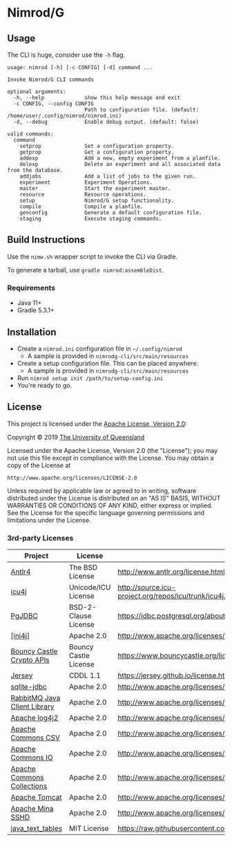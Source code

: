 # Nimrod/G


## Usage
The CLI is huge, consider use the `-h` flag.
```
usage: nimrod [-h] [-c CONFIG] [-d] command ...

Invoke Nimrod/G CLI commands

optional arguments:
  -h, --help             show this help message and exit
  -c CONFIG, --config CONFIG
                         Path to configuration file. (default: /home/user/.config/nimrod/nimrod.ini)
  -d, --debug            Enable debug output. (default: false)

valid commands:
  command
    setprop              Set a configuration property.
    getprop              Get a configuration property.
    addexp               Add a new, empty experiment from a planfile.
    delexp               Delete an experiment and all associated data from the database.
    addjobs              Add a list of jobs to the given run.
    experiment           Experiment Operations.
    master               Start the experiment master.
    resource             Resource operations.
    setup                Nimrod/G setup functionality.
    compile              Compile a planfile.
    genconfig            Generate a default configuration file.
    staging              Execute staging commands.
```

## Build Instructions

Use the `nimw.sh` wrapper script to invoke the CLI via Gradle.

To generate a tarball, use `gradle nimrod:assembleDist`.

### Requirements
* Java 11+
* Gradle 5.3.1+

## Installation

* Create a `nimrod.ini` configuration file in `~/.config/nimrod`
  - A sample is provided in `nimrodg-cli/src/main/resources`
* Create a setup configuration file. This can be placed anywhere.
  - A sample is provided in `nimrodg-cli/src/main/resources`
* Run `nimrod setup init /path/to/setup-config.ini`
* You're ready to go.

## License
This project is licensed under the [Apache License, Version 2.0](https://opensource.org/licenses/Apache-2.0):

Copyright &copy; 2019 [The University of Queensland](http://uq.edu.au/)

Licensed under the Apache License, Version 2.0 (the "License");
you may not use this file except in compliance with the License.
You may obtain a copy of the License at

    http://www.apache.org/licenses/LICENSE-2.0

Unless required by applicable law or agreed to in writing, software
distributed under the License is distributed on an "AS IS" BASIS,
WITHOUT WARRANTIES OR CONDITIONS OF ANY KIND, either express or implied.
See the License for the specific language governing permissions and
limitations under the License.

### 3rd-party Licenses


| Project | License | License URL |
| ------- | ------- | ----------- |
| [Antlr4](http://www.antlr.org) | The BSD License | http://www.antlr.org/license.html |
| [icu4j](http://site.icu-project.org) | Unicode/ICU License | http://source.icu-project.org/repos/icu/trunk/icu4j/main/shared/licenses/LICENSE |
| [PgJDBC](https://jdbc.postgresql.org/about/about.html) | BSD-2-Clause License | https://jdbc.postgresql.org/about/license.html
| [\[ini4j\]](http://ini4j.sourceforge.net/) | Apache 2.0 | http://www.apache.org/licenses/LICENSE-2.0.txt |
| [Bouncy Castle Crypto APIs](https://www.bouncycastle.org/) | Bouncy Castle License | https://www.bouncycastle.org/license.html |
| [Jersey](https://jersey.github.io/) | CDDL 1.1 | https://jersey.github.io/license.html |
| [sqlite-jdbc](https://github.com/xerial/sqlite-jdbc) | Apache 2.0 | http://www.apache.org/licenses/LICENSE-2.0.txt |
| [RabbitMQ Java Client Library](https://www.rabbitmq.com/java-client.html) | Apache 2.0 | http://www.apache.org/licenses/LICENSE-2.0.txt |
| [Apache log4j2](https://logging.apache.org/log4j/) | Apache 2.0 | http://www.apache.org/licenses/LICENSE-2.0.txt |
| [Apache Commons CSV](https://commons.apache.org/csv/) | Apache 2.0 | http://www.apache.org/licenses/LICENSE-2.0.txt |
| [Apache Commons IO](https://commons.apache.org/io/) | Apache 2.0 | http://www.apache.org/licenses/LICENSE-2.0.txt |
| [Apache Commons Collections](https://commons.apache.org/proper/commons-collections/) | Apache 2.0 | http://www.apache.org/licenses/LICENSE-2.0.txt |
| [Apache Tomcat](http://tomcat.apache.org/) | Apache 2.0 | http://www.apache.org/licenses/LICENSE-2.0.txt |
| [Apache Mina SSHD](https://mina.apache.org/sshd-project/index.html) | Apache 2.0 | http://www.apache.org/licenses/LICENSE-2.0.txt |
| [java_text_tables](https://github.com/iNamik/java_text_tables) | MIT License | https://raw.githubusercontent.com/iNamik/java_text_tables/master/LICENSE.txt |


